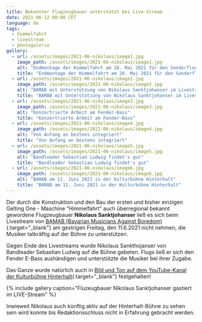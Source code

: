 ```yaml
---
title: Bekannter Flugzeugbauer unterstützt bei Live-Stream
date: 2021-06-12 00:00 CET
language: de
tags:
  - himmelfahrt
  - livestream
  - photogalerie
gallery:
  - url: /assets/images/2021-06-nikolaus/image1.jpg
    image_path: /assets/images/2021-06-nikolaus/image1.jpg
    alt: "Endmontage der Himmelfahrt am 28. Mai 2021 für den Sonderflug zur Staatskanzlei"
    title: "Endmontage der Himmelfahrt am 28. Mai 2021 für den Sonderflug zur Staatskanzlei"
  - url: /assets/images/2021-06-nikolaus/image2.jpg
    image_path: /assets/images/2021-06-nikolaus/image2.jpg
    alt: "BAMAB mit Unterstützung von Nikolaus Sanktjohanser im Livestream am 11. Juni 2021"
    title: "BAMAB mit Unterstützung von Nikolaus Sanktjohanser im Livestream am 11. Juni 2021"
  - url: /assets/images/2021-06-nikolaus/image3.jpg
    image_path: /assets/images/2021-06-nikolaus/image3.jpg
    alt: "Konzertrierte Arbeit am Fender-Bass"
    title: "Konzertrierte Arbeit am Fender-Bass"
  - url: /assets/images/2021-06-nikolaus/image4.jpg
    image_path: /assets/images/2021-06-nikolaus/image4.jpg
    alt: "Von Anfang an bestens integriert"
    title: "Von Anfang an bestens integriert"
  - url: /assets/images/2021-06-nikolaus/image5.jpg
    image_path: /assets/images/2021-06-nikolaus/image5.jpg
    alt: "Bandleader Sebastian Ludwig findet's gut"
    title: "Bandleader Sebastian Ludwig findet's gut"
  - url: /assets/images/2021-06-nikolaus/image6.jpg
    image_path: /assets/images/2021-06-nikolaus/image6.jpg
    alt: "BAMAB am 11. Juni 2021 in der Kulturbühne Hinterhalt"
    title: "BAMAB am 11. Juni 2021 in der Kulturbühne Hinterhalt"
---
```

Der durch die Konstruktion und den Bau der ersten und bisher einzigen Gelting One - Maschine “Himmelfahrt”
auch überregional bekannt gewordene Flugzeugbauer **Nikolaus Sanktjohanser** ließ es sich beim Livestream von
[BAMAB (Bavarian Musicians Against Boredom)](http://www.bamabmusic.de/){:target="_blank"}
am gestrigen Freitag, den 11.6.2021 nicht nehmen, die Musiker tatkräftig auf der Bühne zu unterstützen.

Gegen Ende des Livestreams wurde Nikolaus Sankthojanser von Bandleader Sebastian Ludwig auf die Bühne gebeten.
Flugs ließ er sich den Fender E-Bass aushändigen und unterstützte die Musiker bei ihrer Zugabe.

Das Ganze wurde natürlich auch in
[Bild und Ton auf dem YouTube-Kanal der Kulturbühne Hinterhalt](https://www.youtube.com/watch?v=4s9xzEVLzMU&t=4549s){:target="_blank"}
festgehalten!

{% include gallery caption="Fluzeugbauer Nikolaus Sanktjohanser gastiert im LIVE-Stream" %}

Inwieweit Nikolaus auch künftig aktiv auf der Hinterhalt-Bühne zu sehen sein wird konnte bis Redaktionsschluss
nicht in Erfahrung gebracht werden.

